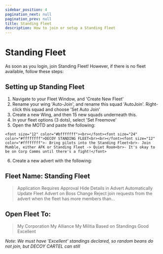 ```yaml
---
sidebar_position: 4
pagination_next: null
pagination_prev: null
title: Standing Fleet
description: How to join or setup a Standing Fleet
---
```


# Standing Fleet

As soon as you login, join Standing Fleet!
However, if there is no fleet available, follow these steps:

## Setting up Standing Fleet
1. Navigate to your Fleet Window, and 'Create New Fleet'
2. Rename your wing 'Auto-Join', and rename this squad 'AutoJoin'. Right-click this squad and choose 'Set Auto Join'
3. Create a new Wing, and then 15 new squads underneath this.
4. In your fleet options (3 dots), select 'Set Freemove'
5. Open the MOTD and paste the following:
```
<font size="12" color="#bfffffff"><br></font><font size="24" color="#ffffffff">DECOY STANDING FLEET<br><br></font><font size="12" color="#ffffffff">- Bring pilots into the Standing Fleet<br>- Join Mumble, either AFK or Standing Fleet -> Quiet Room<br>- It's okay to be on Corp Comms until there's a fight!</font>
```
6. Create a new advert with the following:

## Fleet Name: Standing Fleet
> Application Requires Approval
> Hide Details in Advert
> Automatically Update Fleet Advert on Boss Change
> Reject join requests from the advert when the fleet has more members than...

## Open Fleet To:
> My Corporation
> My Alliance
> My Militia
> Based on Standings
>      Good
>      Excellent

*Note: We must have 'Excellent' standings declared, so random beans do not join, but DECOY CARTEL can still*